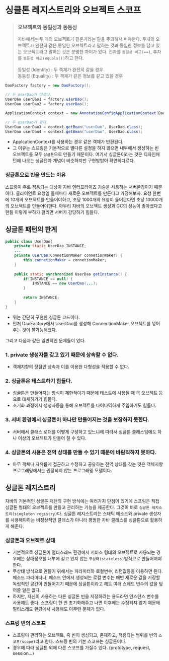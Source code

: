 # 싱클톤 레지스트리와 오브젝트 스코프

> ### 오브젝트의 동일성과 동등성
> 자바에서는 두 개의 오브젝트가 같은가라는 말을 주의해서 써야한다.
> 두개의 오브젝트가 완전히 같은 동일한 오브젝트라고 말하는 것과 동일한 정보를 담고 있는 오브젝트라고 말하는 것은 분명한 차이가 있다.
전자를 `동일성 비교(==)`, 후자를 `동등성 비교(equals())`하고 한다.
> <br><br>
> 동일성 (Identity) : 두 객체가 완전히 같을 경우 <br>
> 동등성 (Equality) : 두 객체가 같은 정보를 같고 있을 경우


```java
DaoFactory factory = new DaoFactory();

// 두 userDao가 다르다.
UserDao userDao1 = factory.userDao();
UserDao userDao2 = factory.userDao();
```

```java
ApplicationContext context = new AnnotationConfigApplicationContext(DaoFactory.class);

// 두 userDao가 같다.
UserDao userDao3 = context.getBean("userDao", UserDao.class);
UserDao userDao4 = context.getBean("userDao", UserDao.class);
```

- ApplcationContext를 사용하는 경우 같은 객체가 반환된다.
- 그 이유는 스프링은 기본적으로 별다른 설정을 하지 않으면 내부에서 생성하는 빈 오브젝트를 모두 `싱글톤`으로 만들기 때문이다.
  여기서 싱글톤이라는 것은 디자인패턴에 나오는 싱글턴과 개념이 비슷하지만 구현방법이 확연히다르다.

### 싱글톤으로 빈을 만드는 이유
스프링이 주로 적용되는 대상이 자바 엔터프라이즈 기술을 사용하는 서버환경이기 때문이다.
클라이언트 요청일 올때마다 새로운 오브젝트를 만든다고 가정해보자.
요청 한번에 10개의 오브젝트를 만들어야하고, 초당 1000개의 요청이 들어온다면 초당 10000개의 오브젝트를 만들어야한다.
아무리 자바의 오브젝트 생성과 GC의 성능이 좋아졌다고 한들 이렇게 부하가 걸리면 서버가 감당하기 힘들다.

## 싱글톤 패턴의 한계
```java
public class UserDao{
    private static UserDao INSTANCE;
    ...
    private UserDao(ConnetionMaker connetionMaker) {
        this.connetionMaker = connetionMaker;
    }
    
    public static synchronized UserDao getInstance() {
        if(INSTANCE == null) {
            INSTANCE == new UserDao(...);
        }
        
        return INSTANCE;
    }
}
```
- 위는 간단히 구현한 싱글톤 코드이다.
- 먼저 DaoFactory에서 UserDao를 생성해 ConnectionMaker 오브젝트를 넣어주는 것이 불가능해졌다.

그리고 다음과 같은 일반적인 문제들이 있다.

### 1. private 생성자를 갖고 있기 때문에 상속할 수 없다.
- 객체지향의 장점인 상속과 이를 이용한 다형성을 적용할 수 없다.

### 2. 싱글톤은 테스트하기 힘들다.
- 싱글톤은 만들어지는 방식이 제한적이기 때문에 테스트에 사용될 때 목 오브젝트 등으로 대체하기가 힘들다.
- 초기화 과정에서 생성자등을 통해 오브젝트를 다이나믹하게 주입하기도 힘들다.

### 3. 서버 환경에서 싱글톤이 하나만 만들어지는 것을 보장하지 못한다.
- 서버에서 클래스 로더를 어떻게 구성하고 있느냐에 따라서 싱글톤 클래스임에도 하나 이상의 오브젝트가 만들어 질 수 있다.

### 4. 싱글톤의 사용은 전역 상태를 만들 수 있기 때문에 바람직하지 못하다.
- 아무 객체나 자유롭게 접근하고 수정하고 공유하는 전역 상태를 갖는 것은
  객체지향 프로그래밍에서는 권장되지 않는 프로그래밍 모델이다.

## 싱글톤 레지스트리
자바의 기본적인 싱글톤 패턴의 구현 방식에는 여러가지 단점이 있기에
스프링은 직접 싱글톤 형태의 오브젝트를 만들고 관리하는 기능을 제공한다. 그것이 바로 `싱글톤 레지스트리(singleton registry)`다.
싱글톤 레지스트리는 스태틱 메소드와 private 생성자를 사용해야하는 비정상적인 클래스가 아니라 평범한 자바 클래스를 싱글톤으로 활용하게 해준다.

### 싱글톤과 오브젝트 상태
- 기본적으로 싱글톤이 멀티스레드 환경에서 서비스 형태의 오브젝트로 사용되는 경우에는 상태정보를 내부에 갖고 있지 않는 `무상태(stateless)`방식으로 만들어져야 한다.
- 무상태 방식으로 만들기 위해서는 파라미터와 로컬변수, 리턴값등을 이용하면 된다. 메소드 파라미터나, 메소드 안에서 생성되는 로컬 변수는 매번 새로운 값을 저장할 독립적인 공간이 만들어지기 때문에 싱글톤이라고 해도 여러 스레드 변수의 값을 덮어쓸 일은 없다.
- 하지만, 자신이 사용하는 다른 싱글톤 빈을 저장하려는 용도라면 인스턴스 변수를 사용해도 좋다. 스프링이 한 번 초기화해주고 나면 이후에는 수정되지 않기 때문에 멀티스레드 환경에서 사용해도 아무런 문제가 없다.

### 스프링 빈의 스코프
- 스프링이 관리하는 오브젝트, 즉 빈이 생성되고, 존재하고, 적용되는 범위를 빈의 `스코프(scope)`라고 한다. 스프링 빈의 기본 스코프는 싱글톤이다.
- 경우에 따라 싱글톤 외에 다른 스코프를 가질수 있다. (prototype, request, session...)
